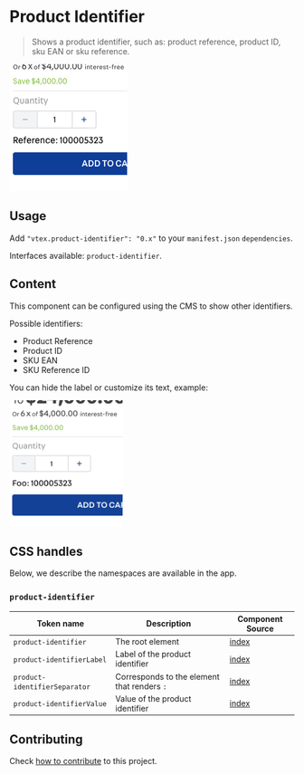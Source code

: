 # Product Identifier

> Shows a product identifier, such as: product reference, product ID, sku EAN or sku reference.

![](./print.png)

## Usage

Add `"vtex.product-identifier": "0.x"` to your `manifest.json` `dependencies`.

Interfaces available: `product-identifier`.

## Content

This component can be configured using the CMS to show other identifiers.

Possible identifiers:

- Product Reference
- Product ID
- SKU EAN
- SKU Reference ID

You can hide the label or customize its text, example:

<img src="./print2.png" width="200" />

## CSS handles

Below, we describe the namespaces are available in the app.

### `product-identifier`

| Token name                      | Description                                 | Component Source                      |
| ------------------------------- | ------------------------------------------- | ------------------------------------- |
| `product-identifier`            | The root element                            | [index](/react/ProductIdentifier.tsx) |
| `product-identifierLabel`       | Label of the product identifier             | [index](/react/ProductIdentifier.tsx) |
| `product-identifierSeparator`   | Corresponds to the element that renders `:` | [index](/react/ProductIdentifier.tsx) |
| `product-identifierValue`       | Value of the product identifier             | [index](/react/ProductIdentifier.tsx) |

## Contributing

Check [how to contribute](https://github.com/vtex-apps/awesome-io#contributing) to this project.
